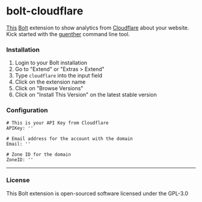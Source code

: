 bolt-cloudflare
===============

[This](https://extensions.bolt.cm/view/46b42fb7-3291-11e6-bf25-14cdca8e654f) [Bolt](https://bolt.cm) extension to show analytics from [Cloudflare](https://cloudflare.com) about your
website. Kick started with the [guenther](https://getguenther.com) command line tool.

### Installation
1. Login to your Bolt installation
2. Go to "Extend" or "Extras > Extend"
3. Type `cloudflare` into the input field
4. Click on the extension name
5. Click on "Browse Versions"
6. Click on "Install This Version" on the latest stable version

### Configuration
```
# This is your API Key from Cloudflare
APIKey: ''

# Email address for the account with the domain
Email: ''

# Zone ID for the domain
ZoneID: ''
```

---

### License

This Bolt extension is open-sourced software licensed under the GPL-3.0
